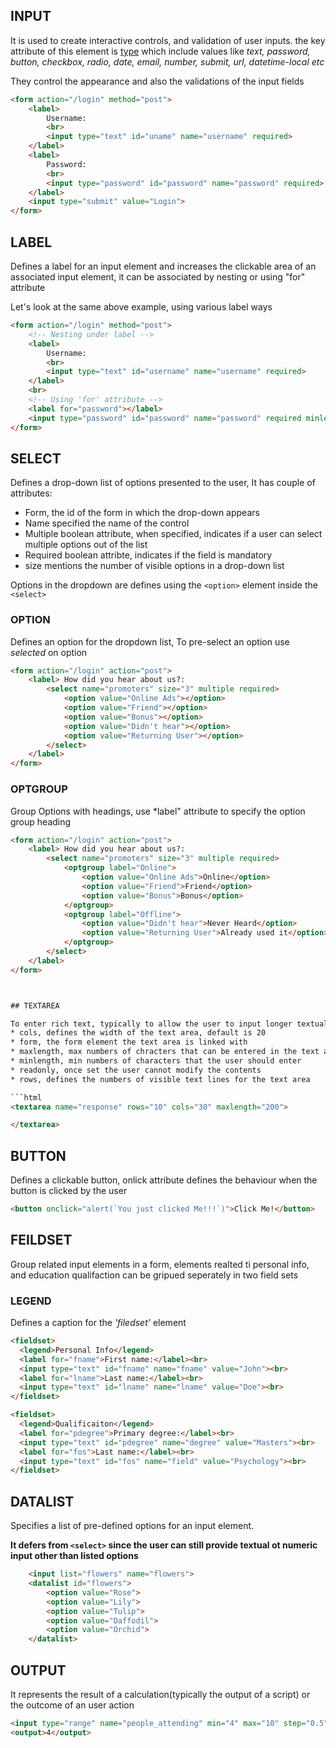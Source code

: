 ## INPUT

It is used to create interactive controls, and validation of user inputs. the key attribute of this element is <u>type</u> which include values like *text, password, button, checkbox, radio, date, email, number, submit, url, datetime-local etc*

They control the appearance and also the validations of the input fields

```html
<form action="/login" method="post">
    <label>
        Username:
        <br>
        <input type="text" id="uname" name="username" required>
    </label>
    <label>
        Password:
        <br>
        <input type="password" id="password" name="password" required>
    </label>
    <input type="submit" value="Login">
</form>
```

## LABEL

Defines a label for an input element and increases the clickable area of an associated input element, it can be associated by nesting or using "for" attribute

Let's look at the same above example, using various label ways
```html
<form action="/login" method="post">
    <!-- Nesting under label -->
    <label>
        Username:
        <br>
        <input type="text" id="username" name="username" required>
    </label>
    <br>
    <!-- Using 'for' attribute -->
    <label for="password"></label>
    <input type="password" id="password" name="password" required minlength="8" pattern="{A-Za-Z}[0-9]">
</form>
```

## SELECT

Defines a drop-down list of options presented to the user, It has couple of attributes:
* Form, the id of the form in which the drop-down appears
* Name specified the name of the control
* Multiple boolean attribute, when specified, indicates if a user can select multiple options out of the list
* Required boolean attribte, indicates if the field is mandatory
* size mentions the number of visible options in a drop-down list

Options in the dropdown are defines using the <code>&#60;option&#62;</code> element inside the <code>&#60;select&#62;</code>

### OPTION

Defines an option for the dropdown list, To pre-select an option use *selected* on option

```html
<form action="/login" action="post">
    <label> How did you hear about us?: 
        <select name="promoters" size="3" multiple required>
            <option value="Online Ads"></option>
            <option value="Friend"></option>
            <option value="Bonus"></option>
            <option value="Didn't hear"></option>
            <option value="Returning User"></option>
        </select>
    </label>
</form>
```

### OPTGROUP

Group Options with headings, use *label" attribute to specify the option group heading
```html
<form action="/login" action="post">
    <label> How did you hear about us?: 
        <select name="promoters" size="3" multiple required>
            <optgroup label="Online">
                <option value="Online Ads">Online</option>
                <option value="Friend">Friend</option>
                <option value="Bonus">Bonus</option>
            </optgroup>
            <optgroup label="Offline">
                <option value="Didn't hear">Never Heard</option>
                <option value="Returning User">Already used it</option>
            </optgroup>
        </select>
    </label>
</form>



## TEXTAREA

To enter rich text, typically to allow the user to input longer textual data. The common attributes for this element include:
* cols, defines the width of the text area, default is 20
* form, the form element the text area is linked with
* maxlength, max numbers of chracters that can be entered in the text area
* minlength, min numbers of characters that the user should enter
* readonly, once set the user cannot modify the contents
* rows, defines the numbers of visible text lines for the text area

```html
<textarea name="response" rows="10" cols="30" maxlength="200">

</textarea>
```

## BUTTON

Defines a clickable button, onlick attribute defines the behaviour when the button is clicked by the user
```html
<button onclick="alert(`You just clicked Me!!!`)">Click Me!</button>
```

## FEILDSET

Group related input elements in a form, elements realted ti personal info, and education qualifaction can be gripued seperately in two field sets

### LEGEND

Defines a caption for the *'filedset'* element
```html
<fieldset> 
  <legend>Personal Info</legend> 
  <label for="fname">First name:</label><br> 
  <input type="text" id="fname" name="fname" value="John"><br> 
  <label for="lname">Last name:</label><br> 
  <input type="text" id="lname" name="lname" value="Doe"><br> 
</fieldset> 

<fieldset> 
  <legend>Qualificaiton</legend> 
  <label for="pdegree">Primary degree:</label><br> 
  <input type="text" id="pdegree" name="degree" value="Masters"><br> 
  <label for="fos">Last name:</label><br> 
  <input type="text" id="fos" name="field" value="Psychology"><br> 
</fieldset> 
```


## DATALIST

Specifies a list of pre-defined options for an input element.

**It defers from <code>&#60;select&#62;</code> since the user can still provide textual ot numeric input other than listed options** 

```html
    <input list="flowers" name="flowers">
    <datalist id="flowers">
        <option value="Rose">
        <option value="Lily">
        <option value="Tulip">
        <option value="Daffodil">
        <option value="Orchid">
    </datalist>
```

## OUTPUT

It represents the result of a calculation(typically the output of a script) or the outcome of an user action

```html
<input type="range" name="people_attending" min="4" max="10" step="0.5" oninput="this.nextElementSibling.value = this.value">
<output>4</output>
```

